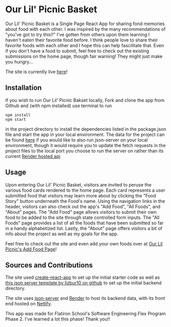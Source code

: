 # Our Lil' Picnic Basket

Our Lil' Picnic Basket is a Single Page React App for sharing fond memories about food with each other. I was inspired by the many recommendations of "you've got to try this!!" I've gotten from others upon them learning I haven't eaten their favorite food before. I think people love to share their favorite foods with each other and I hope this can help fascilitate that. Even if you don't have a food to submit, feel free to check out the existing submissions on the home page, though fair warning! They might just make you hungry...

The site is currently live [here](https://incandescent-toffee-ab615c.netlify.app/)!

## Installation

If you wish to run Our Lil' Picnic Bakset locally, Fork and clone the app from Github and (with npm installed) use terminal to run
```
npm install
npm start
``` 
in the project directory to install the dependencies listed in the package.json file and start the app in your local environment. The data for the project can be found [here](https://github.com/danielpdaniel/phase-2-lunchbox-data) if you would like to also run json-server on your local environment, though it would require you to update the fetch requests in the project files to the local port you choose to run the server on rather than its current [Render hosted api](https://phase-2-lunchbox-data.onrender.com/foods)

## Usage

Upon entering Our Lil' Picnic Basket, visitors are invited to peruse the various food cards rendered to the home page. Each card represents a user submitted food that visitors may learn more about by clicking the "Food Story" button underneath the Food's name. Using the navigation links in the header, visitors can also check out the app's "Add Food", "All Foods", and "About" pages. The "Add Food" page allows visitors to submit their own food to be added to the site through state controlled form inputs. The "All Foods" page provides a list of all the foods that have been submitted so far in a handy alphabetized list. Lastly, the "About" page offers visitors a bit of info about the project as well as my goals for the app. 

Feel free to check out the site and even add your own foods over at [Our Lil Picnic's Add Food Page](https://incandescent-toffee-ab615c.netlify.app/newfood)!

## Sources and Contributions

The site used [create-react-app](https://create-react-app.dev/docs/getting-started) to set up the initial starter code as well as [this json server template by lizbur10 on github](https://github.com/learn-co-curriculum/json-server-template) to set up the initial backend directory.

The site uses [json-server](https://www.npmjs.com/package/json-server) and [Render](https://render.com/) to host its backend data, with its front end hosted on [Netlify](https://www.netlify.com/).

This app was made for Flatiron School's Software Engineering Flex Program Phase 2. I've learned a lot this phase! Thank you!!